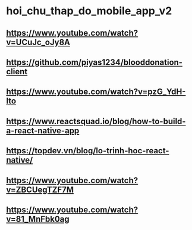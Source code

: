 # hoi_chu_thap_do_mobile_app_v2
## https://www.youtube.com/watch?v=UCuJc_oJy8A
## https://github.com/piyas1234/blooddonation-client
## https://www.youtube.com/watch?v=pzG_YdH-lto
## https://www.reactsquad.io/blog/how-to-build-a-react-native-app
## https://topdev.vn/blog/lo-trinh-hoc-react-native/
## https://www.youtube.com/watch?v=ZBCUegTZF7M
## https://www.youtube.com/watch?v=81_MnFbk0ag